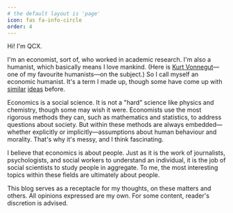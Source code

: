 ```yaml
---
# the default layout is 'page'
icon: fas fa-info-circle
order: 4
---
```


<!-- > Add Markdown syntax content to file `_tabs/about.md`{: .filepath } and it will show up on this page.
{: .prompt-tip } -->

Hi! I'm QCX.

I'm an economist, sort of, who worked in academic research. I'm also a humanist, which basically means I love mankind. (Here is [Kurt Vonnegut](https://youtu.be/4_RUgnC1lm8?si=BDQEV-db7JAUGbn_&t=2118)&mdash;one of my favourite humanists&mdash;on the subject.) So I call myself an economic humanist. It's a term I made up, though some have come up with [similar](https://en.wikipedia.org/wiki/Humanistic_economics) [ideas](https://en.wikipedia.org/wiki/Humanomics) before.

Economics is a social science. It is not a "hard" science like physics and chemistry, though some may wish it were. Economists use the most rigorous methods they can, such as mathematics and statistics, to address questions about society. But within these methods are always embedded&mdash;whether explicitly or implicitly&mdash;assumptions about human behaviour and morality. That's why it's messy, and I think fascinating.

I believe that economics is about people. Just as it is the work of journalists, psychologists, and social workers to understand an individual, it is the job of social scientists to study people in aggregate. To me, the most interesting topics within these fields are ultimately about people.

This blog serves as a receptacle for my thoughts, on these matters and others. All opinions expressed are my own. For some content, reader's discretion is advised.